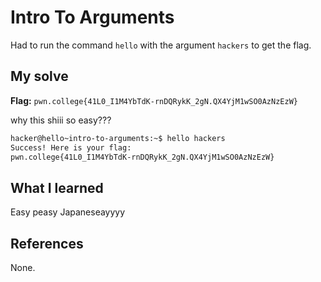 # Intro To Arguments

Had to run the command `hello` with the argument `hackers` to get the flag.

## My solve
**Flag:** `pwn.college{41L0_I1M4YbTdK-rnDQRykK_2gN.QX4YjM1wSO0AzNzEzW}`

why this shiii so easy???


``` bash
hacker@hello~intro-to-arguments:~$ hello hackers
Success! Here is your flag:
pwn.college{41L0_I1M4YbTdK-rnDQRykK_2gN.QX4YjM1wSO0AzNzEzW}
```
## What I learned
 Easy peasy Japaneseayyyy
## References 
None.